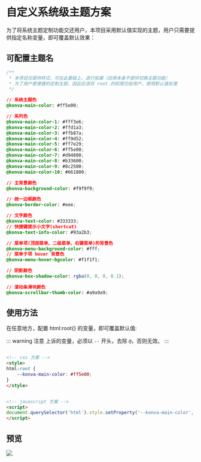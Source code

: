 # 自定义系统级主题方案

<backTop/>
<HiddenHeder />

为了将系统主题定制功能交还用户，本项目采用默认值实现的主题，用户只需要提供指定名称变量，即可覆盖默认效果：

## 可配置主题名

```css
/** 
 * 本项目仅提供样式，可在此基础上，进行拓展（应用本身不提供切换主题功能） 
 * 为了用户更便捷的定制主题，因此应该将 root 的权限交给用户，使用默认值处理
 */

// 系统主题色
@konva-main-color: #ff5e00;

// 系列色
@konva-main-color-1: #fff3e6;
@konva-main-color-2: #ffd1a3;
@konva-main-color-3: #ffb87a;
@konva-main-color-4: #ff9d52;
@konva-main-color-5: #ff7e29;
@konva-main-color-6: #ff5e00;
@konva-main-color-7: #d94800;
@konva-main-color-8: #b33600;
@konva-main-color-9: #8c2500;
@konva-main-color-10: #661800;

// 主背景颜色
@konva-background-color: #f9f9f9;

// 统一边框颜色
@konva-border-color: #eee;

// 文字颜色
@konva-text-color: #333333;
// 快捷键提示小文字(shortcut)
@konva-text-info-color: #93a2b3;

// 菜单项(顶部菜单、二级菜单、右键菜单)的背景色
@konva-menu-background-color: #fff;
// 菜单子项 hover 背景色
@konva-menu-hover-bgcolor: #f1f1f1;

// 阴影颜色
@konva-box-shadow-color: rgba(0, 0, 0, 0.1);

// 滚动条滑块颜色
@konva-scrollbar-thumb-color: #a9a9a9;
```

## 使用方法

在任意地方，配置 html:root{} 的变量，即可覆盖默认值:

::: warning 注意
上诉的变量，必须以 `--` 开头，去除 `@`，否则无效。
:::


```html

<!-- css 方案 -->
<style>
html:root {
    --konva-main-color: #ff5e00;
}
</style>


<!-- javascript 方案 -->
<script>
document.querySelector('html').style.setProperty('--konva-main-color', '#ff5e00');
</script>
```

## 预览
<img src='/unipptx-root-theme.png' />